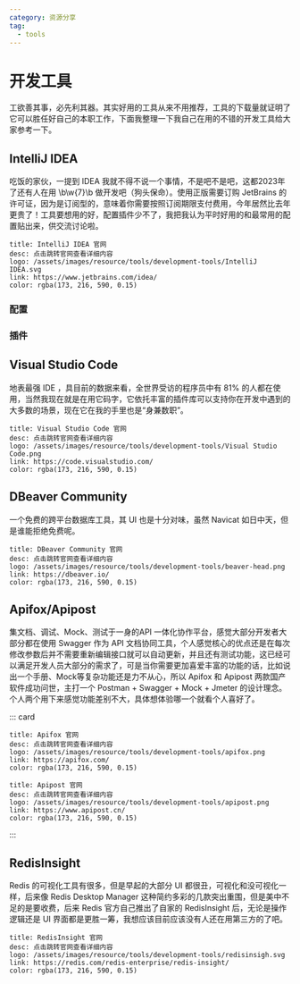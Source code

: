 ```yaml
---
category: 资源分享
tag: 
  - tools
---
```


# 开发工具
工欲善其事，必先利其器。其实好用的工具从来不用推荐，工具的下载量就证明了它可以胜任好自己的本职工作，下面我整理一下我自己在用的不错的开发工具给大家参考一下。

## IntelliJ IDEA

吃饭的家伙，一提到 IDEA 我就不得不说一个事情，不是吧不是吧，这都2023年了还有人在用 \b\w{7}\b 做开发吧（狗头保命）。使用正版需要订购 JetBrains 的许可证，因为是订阅型的，意味着你需要按照订阅期限支付费用，今年居然比去年更贵了！工具要想用的好，配置插件少不了，我把我认为平时好用的和最常用的配置贴出来，供交流讨论啦。

```card
title: IntelliJ IDEA 官网
desc: 点击跳转官网查看详细内容
logo: /assets/images/resource/tools/development-tools/IntelliJ IDEA.svg
link: https://www.jetbrains.com/idea/
color: rgba(173, 216, 590, 0.15)
```
### 配置

### 插件

## Visual Studio Code

地表最强 IDE ，具目前的数据来看，全世界受访的程序员中有 81% 的人都在使用，当然我现在就是在用它码字，它依托丰富的插件库可以支持你在开发中遇到的大多数的场景，现在它在我的手里也是“身兼数职”。

```card
title: Visual Studio Code 官网
desc: 点击跳转官网查看详细内容
logo: /assets/images/resource/tools/development-tools/Visual Studio Code.png
link: https://code.visualstudio.com/
color: rgba(173, 216, 590, 0.15)
```
## DBeaver Community

一个免费的跨平台数据库工具，其 UI 也是十分对味，虽然 Navicat 如日中天，但是谁能拒绝免费呢。

```card
title: DBeaver Community 官网
desc: 点击跳转官网查看详细内容
logo: /assets/images/resource/tools/development-tools/beaver-head.png
link: https://dbeaver.io/
color: rgba(173, 216, 590, 0.15)
```
## Apifox/Apipost

集文档、调试、Mock、测试于一身的API 一体化协作平台，感觉大部分开发者大部分都在使用 Swagger 作为 API 文档协同工具，个人感觉核心的优点还是在每次修改参数后并不需要重新编辑接口就可以自动更新，并且还有测试功能，这已经可以满足开发人员大部分的需求了，可是当你需要更加喜爱丰富的功能的话，比如说出一个手册、Mock等复杂功能还是力不从心，所以 Apifox 和 Apipost 两款国产软件成功问世，主打一个 Postman + Swagger + Mock + Jmeter 的设计理念。个人两个用下来感觉功能差别不大，具体想体验哪一个就看个人喜好了。

::: card
```card
title: Apifox 官网
desc: 点击跳转官网查看详细内容
logo: /assets/images/resource/tools/development-tools/apifox.png
link: https://apifox.com/
color: rgba(173, 216, 590, 0.15)
```
```card
title: Apipost 官网
desc: 点击跳转官网查看详细内容
logo: /assets/images/resource/tools/development-tools/apipost.png
link: https://www.apipost.cn/
color: rgba(173, 216, 590, 0.15)
```
:::

## RedisInsight

Redis 的可视化工具有很多，但是早起的大部分 UI 都很丑，可视化和没可视化一样，后来像 Redis Desktop Manager 这种简约多彩的几款突出重围，但是美中不足的是要收费，后来 Redis 官方自己推出了自家的 RedisInsight 后，无论是操作逻辑还是 UI 界面都是更胜一筹，我想应该目前应该没有人还在用第三方的了吧。

```card
title: RedisInsight 官网
desc: 点击跳转官网查看详细内容
logo: /assets/images/resource/tools/development-tools/redisinsigh.svg
link: https://redis.com/redis-enterprise/redis-insight/
color: rgba(173, 216, 590, 0.15)
```